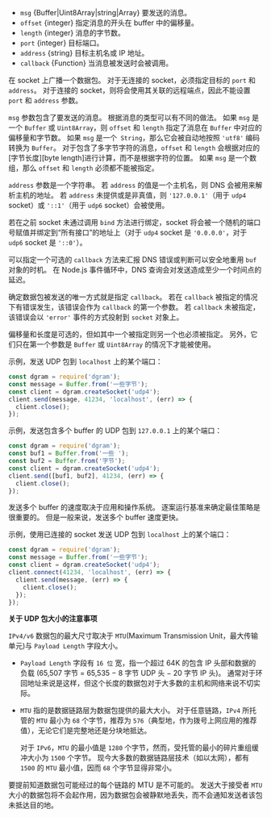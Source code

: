 <!-- YAML
added: v0.1.99
changes:
  - version: v8.0.0
    pr-url: https://github.com/nodejs/node/pull/11985
    description: The `msg` parameter can be an `Uint8Array` now.
  - version: v8.0.0
    pr-url: https://github.com/nodejs/node/pull/10473
    description: The `address` parameter is always optional now.
  - version: v6.0.0
    pr-url: https://github.com/nodejs/node/pull/5929
    description: On success, `callback` will now be called with an `error`
                 argument of `null` rather than `0`.
  - version: v5.7.0
    pr-url: https://github.com/nodejs/node/pull/4374
    description: The `msg` parameter can be an array now. Also, the `offset`
                 and `length` parameters are optional now.
  - version: v12.0.0
    pr-url: https://github.com/nodejs/node/pull/26871
    description: Added support for sending data on connected sockets.
-->

* `msg` {Buffer|Uint8Array|string|Array} 要发送的消息。
* `offset` {integer} 指定消息的开头在 buffer 中的偏移量。
* `length` {integer} 消息的字节数。
* `port` {integer} 目标端口。
* `address` {string} 目标主机名或 IP 地址。
* `callback` {Function} 当消息被发送时会被调用。

在 socket 上广播一个数据包。
对于无连接的 socket，必须指定目标的 `port` 和 `address`。 
对于连接的 socket，则将会使用其关联的远程端点，因此不能设置 `port` 和 `address` 参数。

`msg` 参数包含了要发送的消息。
根据消息的类型可以有不同的做法。
如果 `msg` 是一个 `Buffer` 或 `Uint8Array`，则 `offset` 和 `length` 指定了消息在 `Buffer` 中对应的偏移量和字节数。
如果 `msg` 是一个` String`，那么它会被自动地按照 `'utf8'` 编码转换为 `Buffer`。
对于包含了多字节字符的消息，`offset` 和 `length` 会根据对应的[字节长度][byte length]进行计算，而不是根据字符的位置。
如果 `msg` 是一个数组，那么 `offset` 和 `length` 必须都不能被指定。

`address` 参数是一个字符串。
若 `address` 的值是一个主机名，则 DNS 会被用来解析主机的地址。
若 `address` 未提供或是非真值，则 `'127.0.0.1'`（用于 `udp4` socket）或 `'::1'`（用于 `udp6` socket）会被使用。

若在之前 socket 未通过调用 `bind` 方法进行绑定，socket 将会被一个随机的端口号赋值并绑定到“所有接口”的地址上（对于 `udp4` socket 是 `'0.0.0.0'`，对于 `udp6` socket 是 `'::0'`）。

可以指定一个可选的 `callback` 方法来汇报 DNS 错误或判断可以安全地重用 `buf` 对象的时机。
在 Node.js 事件循环中，DNS 查询会对发送造成至少一个时间点的延迟。

确定数据包被发送的唯一方式就是指定 `callback`。
若在 `callback` 被指定的情况下有错误发生，该错误会作为 `callback` 的第一个参数。
若 `callback` 未被指定，该错误会以 `'error'` 事件的方式投射到 `socket` 对象上。

偏移量和长度是可选的，但如其中一个被指定则另一个也必须被指定。
另外，它们只在第一个参数是 `Buffer` 或 `Uint8Array` 的情况下才能被使用。

示例，发送 UDP 包到 `localhost` 上的某个端口：

```js
const dgram = require('dgram');
const message = Buffer.from('一些字节');
const client = dgram.createSocket('udp4');
client.send(message, 41234, 'localhost', (err) => {
  client.close();
});
```

示例，发送包含多个 buffer 的 UDP 包到 `127.0.0.1` 上的某个端口：

```js
const dgram = require('dgram');
const buf1 = Buffer.from('一些 ');
const buf2 = Buffer.from('字节');
const client = dgram.createSocket('udp4');
client.send([buf1, buf2], 41234, (err) => {
  client.close();
});
```

发送多个 buffer 的速度取决于应用和操作系统。
逐案运行基准来确定最佳策略是很重要的。
但是一般来说，发送多个 buffer 速度更快。

示例，使用已连接的 socket 发送 UDP 包到 `localhost` 上的某个端口：

```js
const dgram = require('dgram');
const message = Buffer.from('一些字节');
const client = dgram.createSocket('udp4');
client.connect(41234, 'localhost', (err) => {
  client.send(message, (err) => {
    client.close();
  });
});
```

**关于 UDP 包大小的注意事项**

`IPv4/v6` 数据包的最大尺寸取决于 `MTU`(Maximum Transmission Unit，最大传输单元)与 `Payload Length` 字段大小。

- `Payload Length` 字段有 `16 位` 宽，指一个超过 64K 的包含 IP 头部和数据的负载 (65,507 字节 = 65,535 − 8 字节 UDP 头 − 20 字节 IP 头)。
   通常对于环回地址来说是这样，但这个长度的数据包对于大多数的主机和网络来说不切实际。

- `MTU` 指的是数据链路层为数据包提供的最大大小。
   对于任意链路，`IPv4` 所托管的 `MTU` 最小为 `68` 个字节，推荐为 `576`（典型地，作为拨号上网应用的推荐值），无论它们是完整地还是分块地抵达。

  对于 `IPv6`，`MTU` 的最小值是 `1280` 个字节，然而，受托管的最小的碎片重组缓冲大小为 `1500` 个字节。
  现今大多数的数据链路层技术（如以太网），都有 `1500` 的 `MTU` 最小值，因而 `68` 个字节显得非常小。

要提前知道数据包可能经过的每个链路的 MTU 是不可能的。
发送大于接受者 `MTU` 大小的数据包将不会起作用，因为数据包会被静默地丢失，而不会通知发送者该包未抵达目的地。

